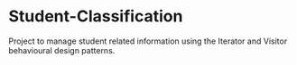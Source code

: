 # Student-Classification
Project to manage student related information using the Iterator and Visitor behavioural design patterns.

